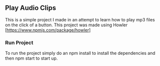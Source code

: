 ## Play Audio Clips

This is a simple project I made in an attempt to learn how to play mp3 files on the click of a button.
This project was made using Howler [https://www.npmjs.com/package/howler]

### Run Project

To run the project simply do an npm install to install the dependencies and then npm start to start up.
